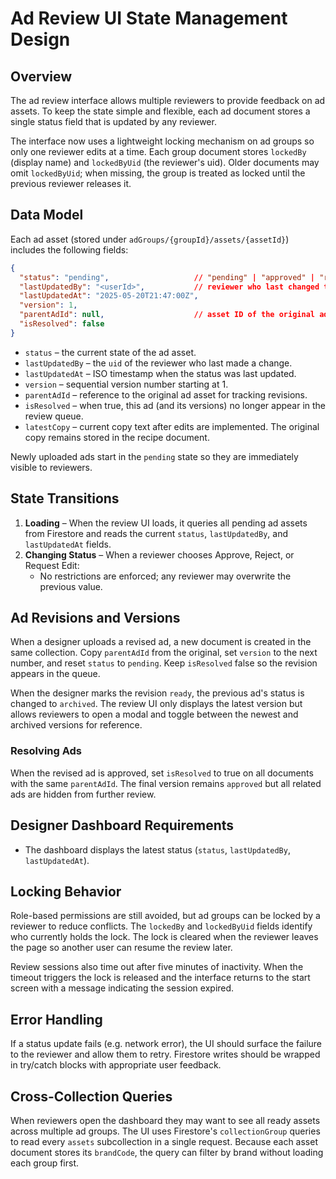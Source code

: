 # Ad Review UI State Management Design

## Overview
The ad review interface allows multiple reviewers to provide feedback on ad assets. To keep the state simple and flexible, each ad document stores a single status field that is updated by any reviewer.

The interface now uses a lightweight locking mechanism on ad groups so only one reviewer edits at a time. Each group document stores `lockedBy` (display name) and `lockedByUid` (the reviewer's uid). Older documents may omit `lockedByUid`; when missing, the group is treated as locked until the previous reviewer releases it.

## Data Model
Each ad asset (stored under `adGroups/{groupId}/assets/{assetId}`) includes the following fields:

```json
{
  "status": "pending",                   // "pending" | "approved" | "rejected" | "edit_requested"
  "lastUpdatedBy": "<userId>",           // reviewer who last changed the status
  "lastUpdatedAt": "2025-05-20T21:47:00Z",
  "version": 1,
  "parentAdId": null,                    // asset ID of the original ad, null for first version
  "isResolved": false
}
```

* `status` – the current state of the ad asset.
* `lastUpdatedBy` – the `uid` of the reviewer who last made a change.
* `lastUpdatedAt` – ISO timestamp when the status was last updated.
* `version` – sequential version number starting at 1.
* `parentAdId` – reference to the original ad asset for tracking revisions.
* `isResolved` – when true, this ad (and its versions) no longer appear in the review queue.
* `latestCopy` – current copy text after edits are implemented. The original copy remains stored in the recipe document.


Newly uploaded ads start in the `pending` state so they are immediately visible to reviewers.

## State Transitions
1. **Loading** – When the review UI loads, it queries all pending ad assets from Firestore and reads the current `status`, `lastUpdatedBy`, and `lastUpdatedAt` fields.
2. **Changing Status** – When a reviewer chooses Approve, Reject, or Request Edit:
   - No restrictions are enforced; any reviewer may overwrite the previous value.

## Ad Revisions and Versions
When a designer uploads a revised ad, a new document is created in the same collection. Copy `parentAdId` from the original, set `version` to the next number, and reset `status` to `pending`. Keep `isResolved` false so the revision appears in the queue.

When the designer marks the revision `ready`, the previous ad's status is changed to `archived`. The review UI only displays the latest version but allows reviewers to open a modal and toggle between the newest and archived versions for reference.

### Resolving Ads
When the revised ad is approved, set `isResolved` to true on all documents with the same `parentAdId`. The final version remains `approved` but all related ads are hidden from further review.

## Designer Dashboard Requirements
- The dashboard displays the latest status (`status`, `lastUpdatedBy`, `lastUpdatedAt`).

## Locking Behavior
Role-based permissions are still avoided, but ad groups can be locked by a reviewer to reduce conflicts. The `lockedBy` and `lockedByUid` fields identify who currently holds the lock. The lock is cleared when the reviewer leaves the page so another user can resume the review later.

Review sessions also time out after five minutes of inactivity. When the timeout
triggers the lock is released and the interface returns to the start screen with
a message indicating the session expired.

## Error Handling
If a status update fails (e.g. network error), the UI should surface the failure to the reviewer and allow them to retry. Firestore writes should be wrapped in try/catch blocks with appropriate user feedback.

## Cross-Collection Queries
When reviewers open the dashboard they may want to see all ready assets across
multiple ad groups. The UI uses Firestore's `collectionGroup` queries to read
every `assets` subcollection in a single request. Because each asset document
stores its `brandCode`, the query can filter by brand without loading each group
first.


